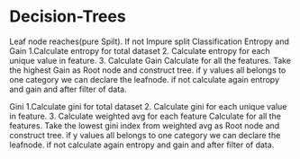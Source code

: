 # Decision-Trees
Leaf node reaches(pure Spilt). If not Impure split
Classification
Entropy and Gain
1.Calculate entropy for total dataset
2. Calculate entropy for each unique value in feature.
3. Calculate Gain
Calculate for all the features. Take the highest Gain as Root node and construct tree. if y values all belongs to one category we can declare the leafnode. if not calculate again entropy and gain and after filter of data.


Gini
1.Calculate gini for total dataset
2. Calculate gini for each unique value in feature.
3. Calculate weighted avg for each feature
Calculate for all the features. Take the lowest gini index from weighted avg as Root node and construct tree. if y values all belongs to one category we can declare the leafnode. if not calculate again entropy and gain and after filter of data.
